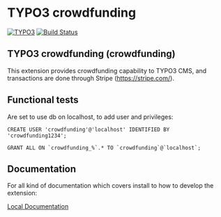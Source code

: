 # TYPO3 crowdfunding

[![TYPO3](https://img.shields.io/badge/TYPO3-8.7.0-orange.svg?style=flat-square)](https://typo3.org/) [![Build Status](https://travis-ci.org/pixelant/crowdfunding.svg?branch=master)](https://travis-ci.org/pixelant/crowdfunding)

## TYPO3 crowdfunding (crowdfunding)
This extension provides crowdfunding capability to TYPO3 CMS, and transactions are done through Stripe (https://stripe.com/).

## Functional tests

Are set to use db on localhost, to add user and privileges:

    CREATE USER 'crowdfunding'@'localhost' IDENTIFIED BY 'crowdfunding1234';

    GRANT ALL ON `crowdfunding_%`.* TO `crowdfunding`@`localhost`;

## Documentation

For all kind of documentation which covers install to how to develop the extension:

[Local Documentation](Documentation/Index.rst)

